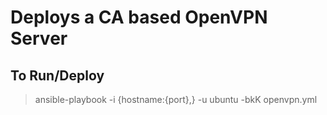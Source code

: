 # Deploys a CA based OpenVPN Server

## To Run/Deploy

> ansible-playbook -i {hostname:{port},} -u ubuntu -bkK openvpn.yml
